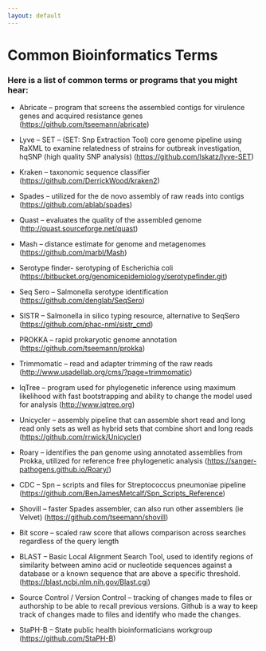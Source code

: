 ```yaml
---
layout: default
---
```


# Common Bioinformatics Terms
### Here is a list of common terms or programs that you might hear:

* Abricate – program that screens the assembled contigs for virulence genes and acquired resistance genes (https://github.com/tseemann/abricate)

* Lyve – SET – (SET: Snp Extraction Tool) core genome pipeline using RaXML to examine relatedness of strains for outbreak investigation, hqSNP (high quality SNP analysis) (https://github.com/lskatz/lyve-SET)

* Kraken – taxonomic sequence classifier (https://github.com/DerrickWood/kraken2)

* Spades – utilized for the de novo assembly of raw reads into contigs (https://github.com/ablab/spades)

* Quast – evaluates the quality of the assembled genome (http://quast.sourceforge.net/quast)

* Mash – distance estimate for genome and metagenomes (https://github.com/marbl/Mash)

* Serotype finder- serotyping of Escherichia coli (https://bitbucket.org/genomicepidemiology/serotypefinder.git)

* Seq Sero – Salmonella serotype identification (https://github.com/denglab/SeqSero)

* SISTR – Salmonella in silico typing resource, alternative to SeqSero (https://github.com/phac-nml/sistr_cmd)

* PROKKA – rapid prokaryotic genome annotation (https://github.com/tseemann/prokka)

* Trimmomatic – read and adapter trimming of the raw reads (http://www.usadellab.org/cms/?page=trimmomatic)

* IqTree – program used for phylogenetic inference using maximum likelihood with fast bootstrapping and ability to change the model used for analysis (http://www.iqtree.org)

* Unicycler – assembly pipeline that can assemble short read and long read only sets as well as hybrid sets that combine short and long reads (https://github.com/rrwick/Unicycler)

* Roary – identifies the pan genome using annotated assemblies from Prokka, utilized for reference free phylogenetic analysis (https://sanger-pathogens.github.io/Roary/)

* CDC – Spn – scripts and files for Streptococcus pneumoniae pipeline (https://github.com/BenJamesMetcalf/Spn_Scripts_Reference)

* Shovill – faster Spades assembler, can also run other assemblers (ie Velvet) (https://github.com/tseemann/shovill)

* Bit score – scaled raw score that allows comparison across searches regardless of the query length

* BLAST – Basic Local Alignment Search Tool, used to identify regions of similarity between amino acid or nucleotide sequences against a database or a known sequence that are above a specific threshold. (https://blast.ncbi.nlm.nih.gov/Blast.cgi)

* Source Control / Version Control – tracking of changes made to files or authorship to be able to recall previous versions. Github is a way to keep track of changes made to files and identify who made the changes.
* StaPH-B – State public health bioinformaticians workgroup (https://github.com/StaPH-B)
